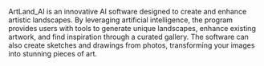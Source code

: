 ArtLand_AI is an innovative AI software designed to create and enhance artistic landscapes. By leveraging artificial intelligence, the program provides users with tools to generate unique landscapes, enhance existing artwork, and find inspiration through a curated gallery. The software can also create sketches and drawings from photos, transforming your images into stunning pieces of art.